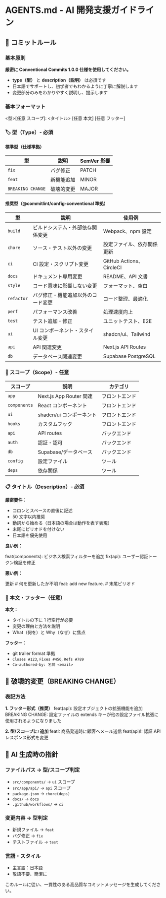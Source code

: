 # AGENTS.md - AI 開発支援ガイドライン

## 📝 コミットルール

### 基本原則

**厳密に Conventional Commits 1.0.0 仕様を使用してください。**

- **type（型）** と **description（説明）** は必須です
- 日本語でサポートし、初学者でもわかるように丁寧に解説します
- 変更部分のみをわかりやすく説明し、提示します

### 基本フォーマット

<型>[任意 スコープ]: <タイトル>
[任意 本文]
[任意 フッター]

### 🏷️ 型（Type）- 必須

#### 標準型（仕様準拠）

| 型                | 説明       | SemVer 影響 |
| ----------------- | ---------- | ----------- |
| `fix`             | バグ修正   | PATCH       |
| `feat`            | 新機能追加 | MINOR       |
| `BREAKING CHANGE` | 破壊的変更 | MAJOR       |

#### 推奨型（@commitlint/config-conventional 準拠）

| 型         | 説明                               | 使用例                     |
| ---------- | ---------------------------------- | -------------------------- |
| `build`    | ビルドシステム・外部依存関係変更   | Webpack、npm 設定          |
| `chore`    | ソース・テスト以外の変更           | 設定ファイル、依存関係更新 |
| `ci`       | CI 設定・スクリプト変更            | GitHub Actions、CircleCI   |
| `docs`     | ドキュメント専用変更               | README、API 文書           |
| `style`    | コード意味に影響しない変更         | フォーマット、空白         |
| `refactor` | バグ修正・機能追加以外のコード変更 | コード整理、最適化         |
| `perf`     | パフォーマンス改善                 | 処理速度向上               |
| `test`     | テスト追加・修正                   | ユニットテスト、E2E        |
| `ui`       | UI コンポーネント・スタイル変更    | shadcn/ui、Tailwind        |
| `api`      | API 関連変更                       | Next.js API Routes         |
| `db`       | データベース関連変更               | Supabase PostgreSQL        |

### 🎯 スコープ（Scope）- 任意

| スコープ     | 説明                     | カテゴリ       |
| ------------ | ------------------------ | -------------- |
| `app`        | Next.js App Router 関連  | フロントエンド |
| `components` | React コンポーネント     | フロントエンド |
| `ui`         | shadcn/ui コンポーネント | フロントエンド |
| `hooks`      | カスタムフック           | フロントエンド |
| `api`        | API routes               | バックエンド   |
| `auth`       | 認証・認可               | バックエンド   |
| `db`         | Supabase/データベース    | バックエンド   |
| `config`     | 設定ファイル             | ツール         |
| `deps`       | 依存関係                 | ツール         |

### 📋 タイトル（Description）- 必須

**厳密要件：**

- コロンとスペースの直後に記述
- 50 文字以内推奨
- 動詞から始める（日本語の場合は動作を表す表現）
- 末尾にピリオドを付けない
- 日本語を優先使用

**良い例：**

feat(components): ビジネス検索フィルターを追加
fix(api): ユーザー認証トークン検証を修正

**悪い例：**

更新 # 何を更新したか不明
feat: add new feature. # 末尾ピリオド

### 📄 本文・フッター（任意）

**本文：**

- タイトルの下に 1 行空行が必要
- 変更の理由と方法を説明
- What（何を）と Why（なぜ）に焦点

**フッター：**

- git trailer format 準拠
- `Closes #123`, `Fixes #456`, `Refs #789`
- `Co-authored-by: 名前 <email>`

## 🚨 破壊的変更（BREAKING CHANGE）

### 表記方法

**1. フッター形式（推奨）**
feat(api): 設定オブジェクトの拡張機能を追加
BREAKING CHANGE: 設定ファイルの extends キーが他の設定ファイル拡張に使用されるようになりました

**2. 型/スコープに`!`追加**
feat!: 商品発送時に顧客へメール送信
feat(api)!: 認証 API レスポンス形式を変更

## 🤖 AI 生成時の指針

### ファイルパス → 型/スコープ判定

- `src/components/` → `ui` スコープ
- `src/app/api/` → `api` スコープ
- `package.json` → `chore(deps)`
- `docs/` → `docs`
- `.github/workflows/` → `ci`

### 変更内容 → 型判定

- 新規ファイル → `feat`
- バグ修正 → `fix`
- テストファイル → `test`

### 言語・スタイル

- 主言語：日本語
- 敬語不要、簡潔に

このルールに従い、一貫性のある高品質なコミットメッセージを生成してください。
